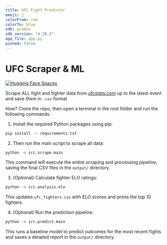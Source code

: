 ```yaml
---
title: UFC Fight Predictor
emoji: 🥊
colorFrom: red
colorTo: blue
sdk: gradio
sdk_version: "4.28.3"
app_file: app.py
pinned: false
---
```

# UFC Scraper & ML

[![Hugging Face Spaces](https://img.shields.io/badge/🤗%20Hugging%20Face-Spaces-blue)](https://huggingface.co/spaces/AlvaroMros/ufc-predictor)

Scrape ALL fight and fighter data from [ufcstats.com](http://ufcstats.com) up to the latest event and save them in `.csv` format

How? Clone the repo, then open a terminal in the root folder and run the following commands:

1. Install the required Python packages using pip:

```bash
pip install -r requirements.txt
```

2. Then run the main script to scrape all data:

```bash
python -m src.scrape.main
```
This command will execute the entire scraping and processing pipeline, saving the final CSV files in the `output/` directory.

3. (Optional) Calculate fighter ELO ratings:

```bash
python -m src.analysis.elo
```
This updates `ufc_fighters.csv` with ELO scores and prints the top 10 fighters.

4. (Optional) Run the prediction pipeline:

```bash
python -m src.predict.main
```
This runs a baseline model to predict outcomes for the most recent fights and saves a detailed report in the `output/` directory.
